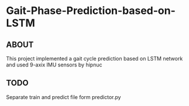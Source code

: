 # Gait-Phase-Prediction-based-on-LSTM

## ABOUT
This project implemented a gait cycle prediction based on LSTM network and used 9-axix IMU sensors by hipnuc

## TODO

Separate train and predict file form predictor.py
